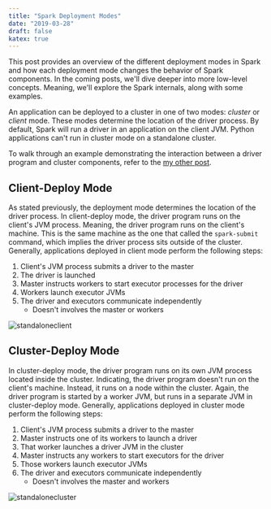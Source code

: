 ```yaml
---
title: "Spark Deployment Modes"
date: "2019-03-28"
draft: false
katex: true
---
```


This post provides an overview of the different deployment modes in Spark and how each deployment mode changes the behavior of Spark components. In the coming posts, we'll dive deeper into more low-level concepts. Meaning, we'll explore the Spark internals, along with some examples.

An application can be deployed to a cluster in one of two modes: *cluster* or *client* mode. These modes determine the location of the driver process. By default, Spark will run a driver in an application on the client JVM. Python applications can't run in cluster mode on a standalone cluster.

To walk through an example demonstrating the interaction between a driver program and cluster components, refer to the [my other post]().

## Client-Deploy Mode
As stated previously, the deployment mode determines the location of the driver process. In client-deploy mode, the driver program runs on the client's JVM process. Meaning, the driver program runs on the client's machine. This is the same machine as the one that called the `spark-submit` command, which implies the driver process sits outside of the cluster. Generally, applications deployed in client mode perform the following steps:
1. Client's JVM process submits a driver to the master
2. The driver is launched
3. Master instructs workers to start executor processes for the driver
4. Workers launch executor JVMs
5. The driver and executors communicate independently
	- Doesn't involves the master or workers

![standaloneclient](/img/standalone-client.svg)

## Cluster-Deploy Mode
In cluster-deploy mode, the driver program runs on its own JVM process located inside the cluster. Indicating, the driver program doesn't run on the client's machine. Instead, it runs on a node within the cluster. Again, the driver program is started by a worker JVM, but runs in a separate JVM in cluster-deploy mode. Generally, applications deployed in cluster mode perform the following steps:
1. Client's JVM process submits a driver to the master
2. Master instructs one of its workers to launch a driver
3. That worker launches a driver JVM in the cluster
4. Master instructs any workers to start executors for the driver
5. Those workers launch executor JVMs
6. The driver and executors communicate independently
	- Doesn't involves the master and workers

![standalonecluster](/img/standalone-cluster.svg)
